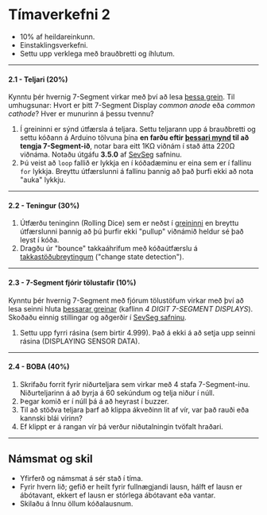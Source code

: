 # Tímaverkefni 2
- 10% af heildareinkunn.
- Einstaklingsverkefni.
- Settu upp verklega með brauðbretti og íhlutum.

---

#### 2.1 - Teljari (20%)

Kynntu þér hvernig 7-Segment virkar með því að lesa [þessa grein](https://lastminuteengineers.com/seven-segment-arduino-tutorial/).
Til umhugsunar: Hvort er þitt 7-Segment Display *common anode* eða *common cathode*? Hver er munurinn á þessu tvennu?

1. Í greininni er sýnd útfærsla á teljara. Settu teljarann upp á brauðbretti og settu kóðann á Arduino tölvuna þína **en farðu eftir [þessari mynd](https://raw.githubusercontent.com/VESM2VT/Efni/main/Myndir/SevenSeg_1_vidnam.png) til að tengja 7-Segment-ið**, notar bara eitt 1KΩ viðnám í stað átta 220Ω viðnáma. Notaðu útgáfu **3.5.0** af [SevSeg](https://github.com/DeanIsMe/SevSeg) safninu.
1. Þú veist að ```loop``` fallið er lykkja en í kóðadæminu er eina sem er í fallinu ```for``` lykkja. Breyttu útfærslunni á fallinu þannig að það þurfi ekki að nota "auka" lykkju.

---

#### 2.2 - Teningur (30%)
1. Útfærðu teninginn (Rolling Dice) sem er neðst í [greininni](https://lastminuteengineers.com/seven-segment-arduino-tutorial/) en breyttu útfærslunni þannig að þú þurfir ekki "pullup" viðnámið heldur sé það leyst í kóða. 
1. Dragðu úr "bounce" takkaáhrifum með kóðaútfærslu á [takkastöðubreytingum](https://github.com/VESM2VT/arduino/wiki/Unni%C3%B0-me%C3%B0-stafr%C3%A6n-gildi#st%C3%B6%C3%B0ubreyting-%C3%A1-takka) ("change state detection").

---

#### 2.3 - 7-Segment fjórir tölustafir (10%)

Kynntu þér hvernig 7-Segment með fjórum tölustöfum virkar með því að lesa seinni hluta [þessarar greinar](https://www.circuitbasics.com/arduino-7-segment-display-tutorial/) (kaflinn *4 DIGIT 7-SEGMENT DISPLAYS*). 
Skoðaðu einnig stillingar og aðgerðir í [SevSeg safninu](https://github.com/DeanIsMe/SevSeg). 

1. Settu upp fyrri rásina (sem birtir 4.999). Það á ekki á að setja upp seinni rásina (DISPLAYING SENSOR DATA).

---

#### 2.4 - BOBA (40%)

1. Skrifaðu forrit fyrir niðurteljara sem virkar með 4 stafa 7-Segment-inu. Niðurteljarinn á að byrja á 60 sekúndum og telja niður í núll. 
1. Þegar komið er í núll þá á að heyrast í buzzer. 
1. Til að stöðva teljara þarf að klippa ákveðinn lit af vír, var það rauði eða kannski blái vírinn?
1. Ef klippt er á rangan vír þá verður niðutalningin tvöfalt hraðari. 

---

## Námsmat og skil
- Yfirferð og námsmat á sér stað í tíma. 
- Fyrir hvern lið; gefið er heilt fyrir fullnægjandi lausn, hálft ef lausn er ábótavant, ekkert ef lausn er stórlega ábótavant eða vantar. 
- Skilaðu á Innu öllum kóðalausnum.
